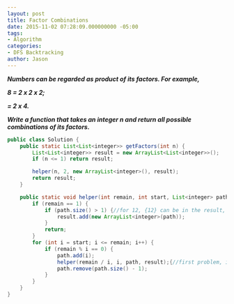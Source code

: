 ```yaml
---
layout: post
title: Factor Combinations
date: 2015-11-02 07:28:09.000000000 -05:00
tags:
- Algorithm
categories:
- DFS Backtracking
author: Jason
---
```

<p><strong><em>Numbers can be regarded as product of its factors. For example,</p>

8 = 2 x 2 x 2;</p>
  = 2 x 4.</p>
Write a function that takes an integer n and return all possible combinations of its factors.</em></strong></p>
``` java
public class Solution {
    public static List<List<integer>> getFactors(int n) {
        List<List<integer>> result = new ArrayList<List<integer>>();
        if (n <= 1) return result;

        helper(n, 2, new ArrayList<integer>(), result);
        return result;
    }

    public static void helper(int remain, int start, List<integer> path, List<List<integer>> result) {
        if (remain == 1) {
            if (path.size() > 1) {//for 12, {12} can be in the result, we need to remove it
                result.add(new ArrayList<integer>(path));
            }
            return;
        }
        for (int i = start; i <= remain; i++) {
            if (remain % i == 0) {
                path.add(i);
                helper(remain / i, i, path, result);{//first problem, i can be equal to n, for 37 we use path.size() > 1 to get the empty result, second problem, we use start to avoid duplicate results, like for 10, the result can be [2, 5] and [5, 2]
                path.remove(path.size() - 1);
            }
        }
    }
}
```
